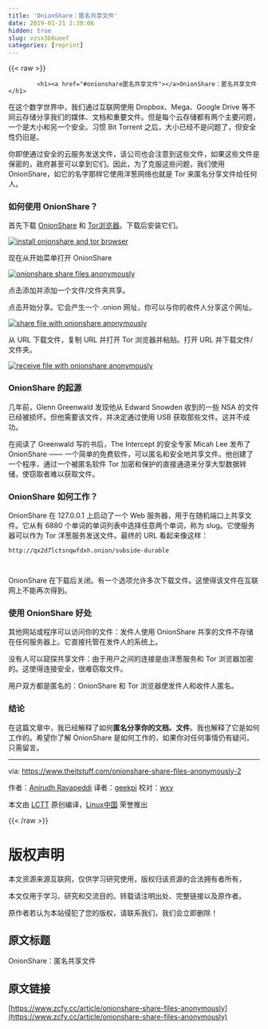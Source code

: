 ```yaml
---
title: 'OnionShare：匿名共享文件' 
date: 2019-01-21 2:30:06
hidden: true
slug: vzsx3b6ueef
categories: [reprint]
---
```


{{< raw >}}

            <h1><a href="#onionshare匿名共享文件"></a>OnionShare：匿名共享文件</h1>
<p>在这个数字世界中，我们通过互联网使用 Dropbox、Mega、Google Drive 等不同云存储分享我们的媒体、文档和重要文件。但是每个云存储都有两个主要问题，一个是大小和另一个安全。习惯 Bit Torrent 之后，大小已经不是问题了，但安全性仍旧是。</p>
<p>你即使通过安全的云服务发送文件，该公司也会注意到这些文件，如果这些文件是保密的，政府甚至可以拿到它们。因此，为了克服这些问题，我们使用 OnionShare，如它的名字那样它使用洋葱网络也就是 Tor 来匿名分享文件给任何人。</p>
<h3><a href="#如何使用-onionshare"></a>如何使用 <strong>OnionShare</strong>？</h3>
<p>首先下载 <a href="https://onionshare.org/">OnionShare</a> 和 <a href="https://www.torproject.org/projects/torbrowser.html.en">Tor浏览器</a>。下载后安装它们。</p>
<p><a href="http://www.theitstuff.com/wp-content/uploads/2017/12/Icons.png"><img src="https://p0.ssl.qhimg.com/t0101fa9d6125f41b1e.png" alt="install onionshare and tor browser"></a></p>
<p>现在从开始菜单打开 OnionShare</p>
<p><a href="http://www.theitstuff.com/wp-content/uploads/2017/12/Onion-Share.png"><img src="https://p0.ssl.qhimg.com/t014f99233b5af11af2.png" alt="onionshare share files anonymously"></a></p>
<p>点击添加并添加一个文件/文件夹共享。</p>
<p>点击开始分享。它会产生一个 .onion 网址，你可以与你的收件人分享这个网址。</p>
<p><a href="http://www.theitstuff.com/wp-content/uploads/2017/12/With-Link.png"><img src="https://p0.ssl.qhimg.com/t01e36c2db39bd2366a.png" alt="share file with onionshare anonymously"></a></p>
<p>从 URL 下载文件，复制 URL 并打开 Tor 浏览器并粘贴。打开 URL 并下载文件/文件夹。</p>
<p><a href="http://www.theitstuff.com/wp-content/uploads/2017/12/Tor.png"><img src="https://p0.ssl.qhimg.com/t01c1c2afa864ce2886.png" alt="receive file with onionshare anonymously"></a></p>
<h3><a href="#onionshare-的起源"></a>OnionShare 的起源</h3>
<p>几年前，Glenn Greenwald 发现他从 Edward Snowden 收到的一些 NSA 的文件已经被损坏。但他需要该文件，并决定通过使用 USB 获取那些文件。这并不成功。</p>
<p>在阅读了 Greenwald 写的书后，The Intercept 的安全专家 Micah Lee 发布了 OnionShare —— 一个简单的免费软件，可以匿名和安全地共享文件。他创建了一个程序，通过一个被匿名软件 Tor 加密和保护的直接通道来分享大型数据转储，使窃取者难以获取文件。</p>
<h3><a href="#onionshare-如何工作"></a>OnionShare 如何工作？</h3>
<p>OnionShare 在 127.0.0.1 上启动了一个 Web 服务器，用于在随机端口上共享文件。它从有 6880 个单词的单词列表中选择任意两个单词，称为 slug。它使服务器可以作为 Tor 洋葱服务发送文件。最终的 URL 看起来像这样：</p>
<pre><code class="hljs dts"><span class="hljs-symbol">http:</span><span class="hljs-comment">//qx2d7lctsnqwfdxh.onion/subside-durable</span>

</code></pre><p>OnionShare 在下载后关闭。有一个选项允许多次下载文件。这使得该文件在互联网上不能再次得到。</p>
<h3><a href="#使用-onionshare-好处"></a>使用 OnionShare 好处</h3>
<p>其他网站或程序可以访问你的文件：发件人使用 OnionShare 共享的文件不存储在任何服务器上。它直接托管在发件人的系统上。</p>
<p>没有人可以窥探共享文件：由于用户之间的连接是由洋葱服务和 Tor 浏览器加密的。这使得连接安全，很难窃取文件。</p>
<p>用户双方都是匿名的：OnionShare 和 Tor 浏览器使发件人和收件人匿名。</p>
<h3><a href="#结论"></a>结论</h3>
<p>在这篇文章中，我已经解释了如何<strong>匿名分享你的文档、文件</strong>。我也解释了它是如何工作的。希望你了解 OnionShare 是如何工作的，如果你对任何事情仍有疑问，只需留言。</p>
<hr>
<p>via: <a href="https://www.theitstuff.com/onionshare-share-files-anonymously-2">https://www.theitstuff.com/onionshare-share-files-anonymously-2</a></p>
<p>作者：<a href="https://www.theitstuff.com">Anirudh Rayapeddi</a> 译者：<a href="https://github.com/geekpi">geekpi</a> 校对：<a href="https://github.com/wxy">wxy</a></p>
<p>本文由 <a href="https://github.com/LCTT/TranslateProject">LCTT</a> 原创编译，<a href="https://linux.cn/">Linux中国</a> 荣誉推出</p>

          
{{< /raw >}}

# 版权声明
本文资源来源互联网，仅供学习研究使用，版权归该资源的合法拥有者所有，

本文仅用于学习、研究和交流目的。转载请注明出处、完整链接以及原作者。

原作者若认为本站侵犯了您的版权，请联系我们，我们会立即删除！

## 原文标题
OnionShare：匿名共享文件

## 原文链接
[https://www.zcfy.cc/article/onionshare-share-files-anonymously](https://www.zcfy.cc/article/onionshare-share-files-anonymously)


